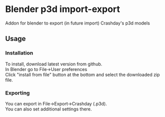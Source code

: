 # Blender p3d import-export
Addon for blender to export (in future import) Crashday's p3d models

## Usage
### Installation
To install, download latest version from github.  
In Blender go to File->User preferences  
Click "install from file" button at the bottom and select the downloaded zip file.  
### Exporting
You can export in File->Export->Crashday (.p3d).  
You can also set additional settings there.  